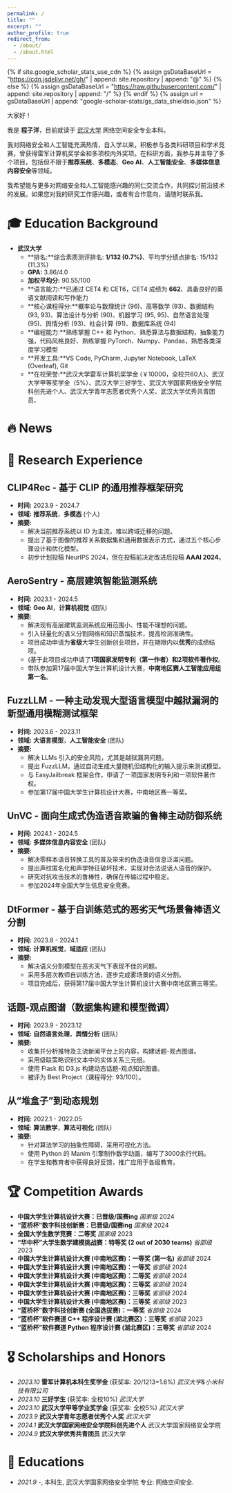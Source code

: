 ```yaml
---
permalink: /
title: ""
excerpt: ""
author_profile: true
redirect_from: 
  - /about/
  - /about.html
---
```

{% if site.google_scholar_stats_use_cdn %}
{% assign gsDataBaseUrl = "https://cdn.jsdelivr.net/gh/" | append: site.repository | append: "@" %}
{% else %}
{% assign gsDataBaseUrl = "https://raw.githubusercontent.com/" | append: site.repository | append: "/" %}
{% endif %}
{% assign url = gsDataBaseUrl | append: "google-scholar-stats/gs_data_shieldsio.json" %}

<span class='anchor' id='about-me'></span>
大家好！

我是 **程子洋**，目前就读于 [武汉大学](https://www.whu.edu.cn/) 网络空间安全专业本科。

我对网络安全和人工智能充满热情，自入学以来，积极参与各类科研项目和学术竞赛，曾获得雷军计算机奖学金和多项校内外奖项。在科研方面，我参与并主导了多个项目，包括但不限于**推荐系统**、**多模态**、**Geo AI**、**人工智能安全**、**多媒体信息内容安全**等领域。

我希望能与更多对网络安全和人工智能感兴趣的同仁交流合作，共同探讨前沿技术的发展。如果您对我的研究工作感兴趣，或者有合作意向，请随时联系我。

# 🎓 Education Background

- **武汉大学**
  - **排名:**综合素质测评排名: **1/132 (0.7%)**、平均学分绩点排名: 15/132 (11.3%)
  - **GPA:** 3.86/4.0
  - **加权平均分:** 90.55/100
  - **语言能力:**已通过 CET4 和 CET6，CET4 成绩为 **662**、具备良好的英语文献阅读和写作能力
  - **核心课程得分:**概率论与数理统计 (96)、高等数学 (93)、数据结构 (93, 93)、算法设计与分析 (90)、机器学习 (95, 95)、自然语言处理 (95)、舆情分析 (93)、社会计算 (91)、数据库系统 (94)
  - **编程能力:**熟练掌握 C++ 和 Python、熟悉算法与数据结构，抽象能力强，代码风格良好、熟练掌握 PyTorch、Numpy、Pandas，熟悉各类深度学习模型
  - **开发工具:**VS Code, PyCharm, Jupyter Notebook, LaTeX (Overleaf), Git
  - **在校荣誉:**武汉大学雷军计算机奖学金 (￥10000，全校共60人)、武汉大学甲等奖学金（5%）、武汉大学三好学生、武汉大学国家网络安全学院科创先进个人、武汉大学青年志愿者优秀个人奖、武汉大学优秀共青团员、

# 🔥 News

# 🧪 Research Experience

## **CLIP4Rec - 基于 CLIP 的通用推荐框架研究**

- **时间:** 2023.9 - 2024.7
- **领域:** **推荐系统**，**多模态** (个人)
- **摘要:**
  - 解决当前推荐系统以 ID 为主流，难以跨域迁移的问题。
  - 提出了基于图像的推荐关系数据集和通用数据表示方式，通过五个核心步骤设计和优化模型。
  - 初步计划投稿 NeurIPS 2024，但在投稿前决定改进后投稿 **AAAI 2024**。

## **AeroSentry - 高层建筑智能监测系统**

- **时间:** 2023.1 - 2024.5
- **领域:** **Geo AI**，**计算机视觉** (团队)
- **摘要:**
  - 解决现有高层建筑监测系统应用范围小、性能不理想的问题。
  - 引入轻量化的语义分割网络和知识蒸馏技术，提高检测准确性。
  - 项目成功申请为**省级**大学生创新创业项目，并在期限内以**优秀**的成绩结项。
  - {基于此项目成功申请了**1项国家发明专利（第一作者）**和**2项软件著作权**。
  - 带队参加第17届中国大学生计算机设计大赛，**中南地区赛人工智能应用组第一名**。

## **FuzzLLM - 一种主动发现大型语言模型中越狱漏洞的新型通用模糊测试框架**

- **时间:** 2023.6 - 2023.11
- **领域:** **大语言模型**，**人工智能安全** (团队)
- **摘要:**
  - 解决 LLMs 引入的安全风险，尤其是越狱漏洞问题。
  - 提出 FuzzLLM，通过自动生成大量随机但结构化的输入提示来测试模型。
  - 与 EasyJailbreak 框架合作，申请了一项国家发明专利和一项软件著作权。
  - 参加第17届中国大学生计算机设计大赛，中南地区赛一等奖。

## **UnVC - 面向生成式伪造语音欺骗的鲁棒主动防御系统**

- **时间:** 2024.1 - 2024.5
- **领域:** **多媒体信息内容安全** (团队)
- **摘要:**
  - 解决零样本语音转换工具的普及带来的伪造语音信息泛滥问题。
  - 提出声纹匿名化和声学特征破坏技术，实现对合法说话人语音的保护。
  - 研究对抗攻击技术的鲁棒性，确保在传输过程中稳定。
  - 参加2024年全国大学生信息安全竞赛。

## **DtFormer - 基于自训练范式的恶劣天气场景鲁棒语义分割**

- **时间:** 2023.8 - 2024.1
- **领域:** **计算机视觉**，**域适应** (团队)
- **摘要:**
  - 解决语义分割模型在恶劣天气下表现不佳的问题。
  - 采用多层次教师自训练方法，逐步完成雾场景的语义分割。
  - 项目完成后，获得第17届中国大学生计算机设计大赛中南地区赛三等奖。

## **话题-观点图谱（数据集构建和模型微调）**

- **时间:** 2023.9 - 2023.12
- **领域:** **自然语言处理**，**舆情分析** (团队)
- **摘要:**
  - 收集并分析推特及主流新闻平台上的内容，构建话题-观点图谱。
  - 采用级联策略识别文本中的实体关系三元组。
  - 使用 Flask 和 D3.js 构建动态话题-观点知识图谱。
  - 被评为 Best Project（课程得分: 93/100）。

## **从“堆盒子”到动态规划**

- **时间:** 2022.1 - 2022.05
- **领域:** **算法教学**，**算法可视化** (团队)
- **摘要:**
  - 针对算法学习的抽象性障碍，采用可视化方法。
  - 使用 Python 的 Manim 引擎制作数学动画，编写了3000余行代码。
  - 在学生和教育者中获得良好反馈，推广应用于各级教育。

# 🏆 Competition Awards

- **中国大学生计算机设计大赛：已晋级/国赛ing** *国家级* 2024
- **“蓝桥杯”数字科技创新赛：已晋级/国赛ing** *国家级* 2024
- **全国大学生数学竞赛：二等奖** *国家级* 2023
- **“华中杯”大学生数学建模挑战赛：特等奖 (2 out of 2030 teams)** *省部级* 2023
- **中国大学生计算机设计大赛 (中南地区赛)：一等奖 (第一名)** *省部级* 2024
- **中国大学生计算机设计大赛 (中南地区赛)：一等奖** *省部级* 2024
- **中国大学生计算机设计大赛 (中南地区赛)：二等奖** *省部级* 2024
- **中国大学生计算机设计大赛 (中南地区赛)：三等奖** *省部级* 2024
- **中国大学生计算机设计大赛 (中南地区赛)：三等奖** *省部级* 2024
- **中国大学生计算机设计大赛 (中南地区赛)：三等奖** *省部级* 2023
- **“蓝桥杯”数字科技创新赛 (全国选拔赛)：一等奖** *省部级* 2024
- **“蓝桥杯”软件赛道 C++ 程序设计赛 (湖北赛区)：三等奖** *省部级* 2023
- **“蓝桥杯”软件赛道 Python 程序设计赛 (湖北赛区)：三等奖** *省部级* 2024

# 🎖 Scholarships and Honors

- *2023.10* **雷军计算机本科生奖学金** (获奖率: 20/1213=1.6%) *武汉大学&小米科技有限公司*
- *2023.10* **三好学生** (获奖率: 全校10%) *武汉大学*
- *2023.10* **武汉大学甲等学业奖学金** (获奖率: 全校5%) *武汉大学*
- *2023.9* **武汉大学青年志愿者优秀个人奖** *武汉大学*
- *2024.1* **武汉大学国家网络安全学院科创先进个人** 武汉大学国家网络安全学院
- *2024.9* **武汉大学优秀共青团员** 武汉大学

# 📖 Educations

- *2021.9 -*, 本科生, 武汉大学国家网络安全学院  专业: 网络空间安全.
